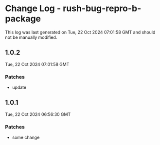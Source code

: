 # Change Log - rush-bug-repro-b-package

This log was last generated on Tue, 22 Oct 2024 07:01:58 GMT and should not be manually modified.

## 1.0.2
Tue, 22 Oct 2024 07:01:58 GMT

### Patches

- update

## 1.0.1
Tue, 22 Oct 2024 06:56:30 GMT

### Patches

- some change

